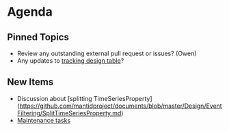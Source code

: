 Agenda
======

Pinned Topics
-------------
* Review any outstanding external pull request or issues? (Owen)
* Any updates to [tracking design table](https://github.com/mantidproject/documents/blob/master/Project-Management/TechnicalSteeringCommittee/reports/TSC-TrackingDesignProposals.md)?

New Items
---------
* Discussion about [splitting TimeSeriesProperty] (https://github.com/mantidproject/documents/blob/master/Design/EventFiltering/SplitTimeSeriesProperty.md)
* [Maintenance tasks](../reports/MaintenanceTasks.md)
